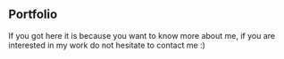 ## Portfolio

If you got here it is because you want to know more about me, if you are interested in my work do not hesitate to contact me :)
